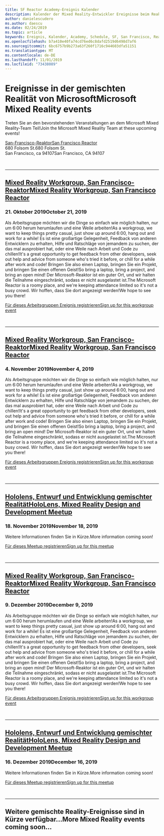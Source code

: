 ```yaml
---
title: SF Reactor Academy-Ereignis Kalender
description: Kalender der Mixed Reality-Entwickler Ereignisse beim Reaktor in San Francisco.
author: danielescudero
ms.author: daescu
ms.date: 02/24/2019
ms.topic: article
keywords: Ereignis, Kalender, Academy, Schedule, SF, San Francisco, Reaktor
ms.openlocfilehash: b7a410e40fa74cd76ed6c8dafd2519d6498d7af6
ms.sourcegitcommit: 6bc6757b9b273a63f260f1716c944603dfa51151
ms.translationtype: MT
ms.contentlocale: de-DE
ms.lasthandoff: 11/01/2019
ms.locfileid: "73438089"
---
```

# <a name="microsoft-mixed-reality-events"></a><span data-ttu-id="e4200-104">Ereignisse in der gemischten Realität von Microsoft</span><span class="sxs-lookup"><span data-stu-id="e4200-104">Microsoft Mixed Reality events</span></span>

<span data-ttu-id="e4200-105">Treten Sie an den bevorstehenden Veranstaltungen an dem Microsoft Mixed Reality-Team Teil!</span><span class="sxs-lookup"><span data-stu-id="e4200-105">Join the Microsoft Mixed Reality Team at these upcoming events!</span></span>

[<span data-ttu-id="e4200-106">San-Francisco-Reaktor</span><span class="sxs-lookup"><span data-stu-id="e4200-106">San Francisco Reactor</span></span>](https://developer.microsoft.com/reactor/#ReactorSF)<br>
<span data-ttu-id="e4200-107">680 Folsom St.</span><span class="sxs-lookup"><span data-stu-id="e4200-107">680 Folsom St.</span></span><br>
<span data-ttu-id="e4200-108">San Francisco, ca 94107</span><span class="sxs-lookup"><span data-stu-id="e4200-108">San Francisco, CA 94107</span></span>

<br>

---

## <a name="mixed-reality-workgroup-san-francisco-reactorhttpsemea01safelinksprotectionoutlookcomurlhttps3a2f2fwwwmeetupcom2fhololens-mr2fdata027c017cdaescu40microsoftcom7ca8ddee063b7949a9992308d6903e62b07c72f988bf86f141af91ab2d7cd011db477c17c07c636854994961124360sdataymnaaiwvxij700mo9gj2boz4w82bgkdjdhijhytfczcfu3dreserved0"></a>[<span data-ttu-id="e4200-109">Mixed Reality Workgroup, San Francisco-Reaktor</span><span class="sxs-lookup"><span data-stu-id="e4200-109">Mixed Reality Workgroup, San Francisco Reactor</span></span>](https://emea01.safelinks.protection.outlook.com/?url=https%3A%2F%2Fwww.meetup.com%2Fhololens-mr%2F&data=02%7C01%7Cdaescu%40microsoft.com%7Ca8ddee063b7949a9992308d6903e62b0%7C72f988bf86f141af91ab2d7cd011db47%7C1%7C0%7C636854994961124360&sdata=YmnAAiWVxIJ700mO9gj%2BOz4W8%2BgKDjDhiJhYtfCzCFU%3D&reserved=0)
### <a name="october-21-2019"></a><span data-ttu-id="e4200-110">21. Oktober 2019</span><span class="sxs-lookup"><span data-stu-id="e4200-110">October 21, 2019</span></span>

<span data-ttu-id="e4200-111">Als Arbeitsgruppe möchten wir die Dinge so einfach wie möglich halten, nur um 6:00 herum herumlaufen und eine Weile arbeiten!</span><span class="sxs-lookup"><span data-stu-id="e4200-111">As a workgroup, we want to keep things pretty casual, just show up around 6:00, hang out and work for a while!</span></span> <span data-ttu-id="e4200-112">Es ist eine großartige Gelegenheit, Feedback von anderen Entwicklern zu erhalten, Hilfe und Ratschläge von jemandem zu suchen, der das mal ausprobiert hat, oder eine Weile nach Arbeit und Code zu chillen!</span><span class="sxs-lookup"><span data-stu-id="e4200-112">It's a great opportunity to get feedback from other developers, seek out help and advice from someone who's tried it before, or chill for a while after work and code!</span></span> <span data-ttu-id="e4200-113">Bringen Sie also einen Laptop, bringen Sie ein Projekt, und bringen Sie einen offenen Geist!</span><span class="sxs-lookup"><span data-stu-id="e4200-113">So bring a laptop, bring a project, and bring an open mind!</span></span> <span data-ttu-id="e4200-114">Der Microsoft-Reaktor ist ein guter Ort, und wir halten die Teilnahme eingeschränkt, sodass er nicht ausgelastet ist.</span><span class="sxs-lookup"><span data-stu-id="e4200-114">The Microsoft Reactor is a roomy place, and we're keeping attendance limited so it's not a busy crowd.</span></span> <span data-ttu-id="e4200-115">Wir hoffen, dass Sie dort angezeigt werden!</span><span class="sxs-lookup"><span data-stu-id="e4200-115">We hope to see you there!</span></span>

[<span data-ttu-id="e4200-116">Für dieses Arbeitsgruppen Ereignis registrieren</span><span class="sxs-lookup"><span data-stu-id="e4200-116">Sign up for this workgroup event</span></span>](https://emea01.safelinks.protection.outlook.com/?url=https%3A%2F%2Fwww.meetup.com%2Fhololens-mr%2F&data=02%7C01%7Cdaescu%40microsoft.com%7Ca8ddee063b7949a9992308d6903e62b0%7C72f988bf86f141af91ab2d7cd011db47%7C1%7C0%7C636854994961124360&sdata=YmnAAiWVxIJ700mO9gj%2BOz4W8%2BgKDjDhiJhYtfCzCFU%3D&reserved=0)

<br>

---

## <a name="mixed-reality-workgroup-san-francisco-reactorhttpsemea01safelinksprotectionoutlookcomurlhttps3a2f2fwwwmeetupcom2fhololens-mr2fdata027c017cdaescu40microsoftcom7ca8ddee063b7949a9992308d6903e62b07c72f988bf86f141af91ab2d7cd011db477c17c07c636854994961124360sdataymnaaiwvxij700mo9gj2boz4w82bgkdjdhijhytfczcfu3dreserved0"></a>[<span data-ttu-id="e4200-117">Mixed Reality Workgroup, San Francisco-Reaktor</span><span class="sxs-lookup"><span data-stu-id="e4200-117">Mixed Reality Workgroup, San Francisco Reactor</span></span>](https://emea01.safelinks.protection.outlook.com/?url=https%3A%2F%2Fwww.meetup.com%2Fhololens-mr%2F&data=02%7C01%7Cdaescu%40microsoft.com%7Ca8ddee063b7949a9992308d6903e62b0%7C72f988bf86f141af91ab2d7cd011db47%7C1%7C0%7C636854994961124360&sdata=YmnAAiWVxIJ700mO9gj%2BOz4W8%2BgKDjDhiJhYtfCzCFU%3D&reserved=0)
### <a name="november-4-2019"></a><span data-ttu-id="e4200-118">4\. November 2019</span><span class="sxs-lookup"><span data-stu-id="e4200-118">November 4, 2019</span></span>

<span data-ttu-id="e4200-119">Als Arbeitsgruppe möchten wir die Dinge so einfach wie möglich halten, nur um 6:00 herum herumlaufen und eine Weile arbeiten!</span><span class="sxs-lookup"><span data-stu-id="e4200-119">As a workgroup, we want to keep things pretty casual, just show up around 6:00, hang out and work for a while!</span></span> <span data-ttu-id="e4200-120">Es ist eine großartige Gelegenheit, Feedback von anderen Entwicklern zu erhalten, Hilfe und Ratschläge von jemandem zu suchen, der das mal ausprobiert hat, oder eine Weile nach Arbeit und Code zu chillen!</span><span class="sxs-lookup"><span data-stu-id="e4200-120">It's a great opportunity to get feedback from other developers, seek out help and advice from someone who's tried it before, or chill for a while after work and code!</span></span> <span data-ttu-id="e4200-121">Bringen Sie also einen Laptop, bringen Sie ein Projekt, und bringen Sie einen offenen Geist!</span><span class="sxs-lookup"><span data-stu-id="e4200-121">So bring a laptop, bring a project, and bring an open mind!</span></span> <span data-ttu-id="e4200-122">Der Microsoft-Reaktor ist ein guter Ort, und wir halten die Teilnahme eingeschränkt, sodass er nicht ausgelastet ist.</span><span class="sxs-lookup"><span data-stu-id="e4200-122">The Microsoft Reactor is a roomy place, and we're keeping attendance limited so it's not a busy crowd.</span></span> <span data-ttu-id="e4200-123">Wir hoffen, dass Sie dort angezeigt werden!</span><span class="sxs-lookup"><span data-stu-id="e4200-123">We hope to see you there!</span></span>

[<span data-ttu-id="e4200-124">Für dieses Arbeitsgruppen Ereignis registrieren</span><span class="sxs-lookup"><span data-stu-id="e4200-124">Sign up for this workgroup event</span></span>](https://emea01.safelinks.protection.outlook.com/?url=https%3A%2F%2Fwww.meetup.com%2Fhololens-mr%2F&data=02%7C01%7Cdaescu%40microsoft.com%7Ca8ddee063b7949a9992308d6903e62b0%7C72f988bf86f141af91ab2d7cd011db47%7C1%7C0%7C636854994961124360&sdata=YmnAAiWVxIJ700mO9gj%2BOz4W8%2BgKDjDhiJhYtfCzCFU%3D&reserved=0)

<br>

---

## <a name="hololens-mixed-reality-design-and-development-meetuphttpswwwmeetupcomhololens-mr"></a>[<span data-ttu-id="e4200-125">Hololens, Entwurf und Entwicklung gemischter Realität</span><span class="sxs-lookup"><span data-stu-id="e4200-125">HoloLens, Mixed Reality Design and Development Meetup</span></span>](https://www.meetup.com/hololens-mr/)
### <a name="november-18-2019"></a><span data-ttu-id="e4200-126">18. November 2019</span><span class="sxs-lookup"><span data-stu-id="e4200-126">November 18, 2019</span></span>

<span data-ttu-id="e4200-127">Weitere Informationen finden Sie in Kürze.</span><span class="sxs-lookup"><span data-stu-id="e4200-127">More information coming soon!</span></span>

[<span data-ttu-id="e4200-128">Für dieses Meetup registrieren</span><span class="sxs-lookup"><span data-stu-id="e4200-128">Sign up for this meetup</span></span>](https://www.meetup.com/hololens-mr/)

<br>

---

## <a name="mixed-reality-workgroup-san-francisco-reactorhttpsemea01safelinksprotectionoutlookcomurlhttps3a2f2fwwwmeetupcom2fhololens-mr2fdata027c017cdaescu40microsoftcom7ca8ddee063b7949a9992308d6903e62b07c72f988bf86f141af91ab2d7cd011db477c17c07c636854994961124360sdataymnaaiwvxij700mo9gj2boz4w82bgkdjdhijhytfczcfu3dreserved0"></a>[<span data-ttu-id="e4200-129">Mixed Reality Workgroup, San Francisco-Reaktor</span><span class="sxs-lookup"><span data-stu-id="e4200-129">Mixed Reality Workgroup, San Francisco Reactor</span></span>](https://emea01.safelinks.protection.outlook.com/?url=https%3A%2F%2Fwww.meetup.com%2Fhololens-mr%2F&data=02%7C01%7Cdaescu%40microsoft.com%7Ca8ddee063b7949a9992308d6903e62b0%7C72f988bf86f141af91ab2d7cd011db47%7C1%7C0%7C636854994961124360&sdata=YmnAAiWVxIJ700mO9gj%2BOz4W8%2BgKDjDhiJhYtfCzCFU%3D&reserved=0)
### <a name="december-9-2019"></a><span data-ttu-id="e4200-130">9\. Dezember 2019</span><span class="sxs-lookup"><span data-stu-id="e4200-130">December 9, 2019</span></span>

<span data-ttu-id="e4200-131">Als Arbeitsgruppe möchten wir die Dinge so einfach wie möglich halten, nur um 6:00 herum herumlaufen und eine Weile arbeiten!</span><span class="sxs-lookup"><span data-stu-id="e4200-131">As a workgroup, we want to keep things pretty casual, just show up around 6:00, hang out and work for a while!</span></span> <span data-ttu-id="e4200-132">Es ist eine großartige Gelegenheit, Feedback von anderen Entwicklern zu erhalten, Hilfe und Ratschläge von jemandem zu suchen, der das mal ausprobiert hat, oder eine Weile nach Arbeit und Code zu chillen!</span><span class="sxs-lookup"><span data-stu-id="e4200-132">It's a great opportunity to get feedback from other developers, seek out help and advice from someone who's tried it before, or chill for a while after work and code!</span></span> <span data-ttu-id="e4200-133">Bringen Sie also einen Laptop, bringen Sie ein Projekt, und bringen Sie einen offenen Geist!</span><span class="sxs-lookup"><span data-stu-id="e4200-133">So bring a laptop, bring a project, and bring an open mind!</span></span> <span data-ttu-id="e4200-134">Der Microsoft-Reaktor ist ein guter Ort, und wir halten die Teilnahme eingeschränkt, sodass er nicht ausgelastet ist.</span><span class="sxs-lookup"><span data-stu-id="e4200-134">The Microsoft Reactor is a roomy place, and we're keeping attendance limited so it's not a busy crowd.</span></span> <span data-ttu-id="e4200-135">Wir hoffen, dass Sie dort angezeigt werden!</span><span class="sxs-lookup"><span data-stu-id="e4200-135">We hope to see you there!</span></span>

[<span data-ttu-id="e4200-136">Für dieses Arbeitsgruppen Ereignis registrieren</span><span class="sxs-lookup"><span data-stu-id="e4200-136">Sign up for this workgroup event</span></span>](https://emea01.safelinks.protection.outlook.com/?url=https%3A%2F%2Fwww.meetup.com%2Fhololens-mr%2F&data=02%7C01%7Cdaescu%40microsoft.com%7Ca8ddee063b7949a9992308d6903e62b0%7C72f988bf86f141af91ab2d7cd011db47%7C1%7C0%7C636854994961124360&sdata=YmnAAiWVxIJ700mO9gj%2BOz4W8%2BgKDjDhiJhYtfCzCFU%3D&reserved=0)

<br>

---

## <a name="hololens-mixed-reality-design-and-development-meetuphttpswwwmeetupcomhololens-mr"></a>[<span data-ttu-id="e4200-137">Hololens, Entwurf und Entwicklung gemischter Realität</span><span class="sxs-lookup"><span data-stu-id="e4200-137">HoloLens, Mixed Reality Design and Development Meetup</span></span>](https://www.meetup.com/hololens-mr/)
### <a name="december-16-2019"></a><span data-ttu-id="e4200-138">16. Dezember 2019</span><span class="sxs-lookup"><span data-stu-id="e4200-138">December 16, 2019</span></span>

<span data-ttu-id="e4200-139">Weitere Informationen finden Sie in Kürze.</span><span class="sxs-lookup"><span data-stu-id="e4200-139">More information coming soon!</span></span>

[<span data-ttu-id="e4200-140">Für dieses Meetup registrieren</span><span class="sxs-lookup"><span data-stu-id="e4200-140">Sign up for this meetup</span></span>](https://www.meetup.com/hololens-mr/)

<br>

---

## <a name="more-mixed-reality-events-coming-soon"></a><span data-ttu-id="e4200-141">Weitere gemischte Reality-Ereignisse sind in Kürze verfügbar...</span><span class="sxs-lookup"><span data-stu-id="e4200-141">More Mixed Reality events coming soon...</span></span>